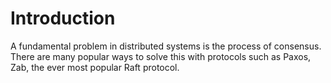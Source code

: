 # Introduction

A fundamental problem in distributed systems is the process of consensus. There are many popular ways to solve this with protocols such as Paxos, Zab, the ever most popular Raft protocol.


